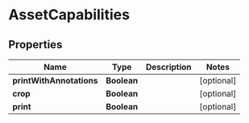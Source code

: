 

# AssetCapabilities


## Properties

| Name | Type | Description | Notes |
|------------ | ------------- | ------------- | -------------|
|**printWithAnnotations** | **Boolean** |  |  [optional] |
|**crop** | **Boolean** |  |  [optional] |
|**print** | **Boolean** |  |  [optional] |



